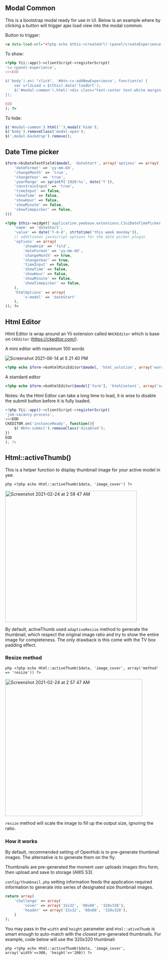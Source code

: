 ## Modal Common
This is a bootstrap modal ready for use in UI. Below is an example where by clicking a button will trigger ajax load view into the modal common.

Button to trigger:
```html
<a data-load-url="<?php echo $this->createUrl('cpanel/createExperience') ?>" id="btn-cv-addNewExperience" class="btn btn-primary btn-sm pull-right"><?php echo Html::faIcon('fa-plus') ?> <?php echo Yii::t('cv', 'Add New') ?></a>
```

To show:
```php
<?php Yii::app()->clientScript->registerScript(
'cv-cpanel-experience',
<<<EOD

$('body').on( "click", '#btn-cv-addNewExperience', function(e) {
    var url2Load = $(this).data('loadUrl');
    $('#modal-common').html('<div class="text-center text-white margin-top-3x">'+$('#block-spinner').html()+'</div>').load(url2Load, function(response, status, xhr){}).modal('show');
});				

EOD
); ?>
```

To hide:
```js
$('#modal-common').html('').modal('hide');
$('body').removeClass('modal-open');
$('.modal-backdrop').remove();
```

## Date Time picker
```php
$form->bsDateTextField($model, 'dateStart', array('options' => array(
    'dateFormat' => 'yy-mm-dd',
    'changeMonth' => 'true',
    'changeYear' => 'true',
    'yearRange' => sprintf('1920:%s', date('Y')),
    'constrainInput' => 'true',
    'timeInput' => false,
    'showTime' => false,
    'showHour' => false,
    'showMinute' => false,
    'showTimepicker' => false,
)))
```

```php
<?php $this->widget('application.yeebase.extensions.CJuiDateTimePicker.CJuiDateTimePicker', array(
    'name' => 'dateStart',
    'value' => date('Y-m-d', strtotime('this week monday')),
    // additional javascript options for the date picker plugin
    'options' => array(
        'showAnim' => 'fold',
        'dateFormat' => 'yy-mm-dd',
        'changeMonth' => true,
        'changeYear' => true,
        'timeInput' => false,
        'showTime' => false,
        'showHour' => false,
        'showMinute' => false,
        'showTimepicker' => false,
    ),
    'htmlOptions' => array(
        'v-model' => 'dateStart'
    ),
)); ?>
```

## Html Editor
Html Editor is wrap around an Yii extension called `NHCKEditor` which is base on `CKEditor` (https://ckeditor.com/).

A mini editor with maximum 100 words

![Screenshot 2021-06-14 at 5 21 40 PM](https://user-images.githubusercontent.com/5336690/121869834-05d8ff00-cd35-11eb-86a4-4299d79a6269.png)

```php
<?php echo $form->bsHtmlMiniEditor($model, 'html_solution', array('wordcount' => array('maxWordCount' => 100))); ?>
```

A standard editor
```php
<?php echo $form->bsHtmlEditor($model['form'], 'htmlContent', array('someConfiguration' => 'Foo Bar')); ?>
```

Notes:
As the Html Editor can take a long time to load, it is wise to disable the submit button before it is fully loaded.

```js
<?php Yii::app()->clientScript->registerScript(
'job-vacancy-process',
<<<EOD
CKEDITOR.on('instanceReady', function(){
	$('#btn-submit').removeClass('disabled');
})
EOD
); ?>
```


## Html::activeThumb()
This is a helper function to display thumbnail image for your active model in yee. 

```php <?php echo Html::activeThumb($data, 'image_cover') ?>```

<img width="423" alt="Screenshot 2021-02-24 at 2 59 47 AM" src="https://user-images.githubusercontent.com/5336690/108894286-0c8c1b00-764d-11eb-942a-7fb20ac2dad7.png">

By default, activeThumb used `adaptiveResize` method to generate the thumbnail, which respect the original image ratio and try to show the entire image for completeness. The only drawback is this come with the TV box padding effect.

### Resize method
```php <?php echo Html::activeThumb($data, 'image_cover', array('method' => 'resize')) ?>```

<img width="441" alt="Screenshot 2021-02-24 at 2 57 47 AM" src="https://user-images.githubusercontent.com/5336690/108894279-0ac25780-764d-11eb-8a41-a096564d9106.png">

`resize` method will scale the image to fill up the output size, ignoring the ratio. 

### How it works
By default, recommended setting of OpenHub is to pre-generate thumbnail images. The alternative is to generate them on the fly.

Thumbnails are pre-generated the moment user uploads images thru form, then upload and save to storage (AWS S3).

`config/thumbnail.php` setting information feeds the application required information to generate into series of designated size thumbnail images.
```php
return array(
	'challenge' => array(
		'cover' => array('32x32', '80x80', '320x320'),
		'header' => array('32x32', '80x80', '320x320'),
	)
);

```

You may pass in the `width` and `height` parameter and `Html::ativeThumb` is smart enough to auto-match with the closest pre-generated thumbnails.
For example, code below will use the 320x320 thumbnail: 

```php <?php echo Html::activeThumb($data, 'image_cover', array('width'=>300, 'height'=>'200)) ?>```
